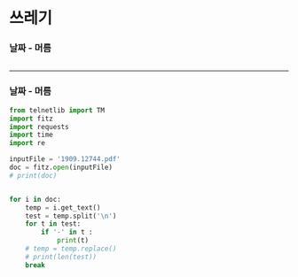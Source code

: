

# 쓰레기 





### 날짜 - 머름
```py
```


---

### 날짜 - 머름
```py
from telnetlib import TM
import fitz
import requests
import time
import re

inputFile = '1909.12744.pdf'
doc = fitz.open(inputFile)
# print(doc)


for i in doc:
    temp = i.get_text()
    test = temp.split('\n')
    for t in test:
        if '-' in t :
            print(t)
    # temp = temp.replace()
    # print(len(test))
    break

```